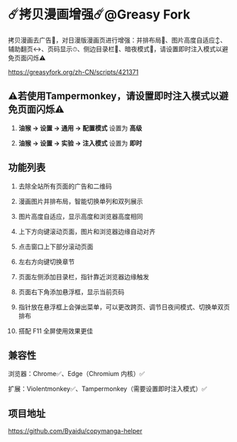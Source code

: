 # ☄️拷贝漫画增强☄️@Greasy Fork

拷贝漫画去广告🚫，对日漫版漫画页进行增强：并排布局📖、图片高度自适应↕️、辅助翻页↔️、页码显示⏱、侧边目录栏📑、暗夜模式🌙，请设置即时注入模式以避免页面闪烁⚠️

https://greasyfork.org/zh-CN/scripts/421371

## ⚠️若使用Tampermonkey，请设置即时注入模式以避免页面闪烁⚠️

1. **油猴 -> 设置 -> 通用 -> 配置模式** 设置为 **高级**

2. **油猴 -> 设置 -> 实验 -> 注入模式** 设置为 **即时**

## 功能列表

1. 去除全站所有页面的广告和二维码

2. 漫画图片并排布局，智能切换单列和双列展示

3. 图片高度自适应，显示高度和浏览器高度相同

4. 上下方向键滚动页面，图片和浏览器边缘自动对齐

5. 点击窗口上下部分滚动页面

6. 左右方向键切换章节

7. 页面左侧添加目录栏，指针靠近浏览器边缘触发

8. 页面右下角添加悬浮框，显示当前页码

9. 指针放在悬浮框上会弹出菜单，可以更改跨页、调节日夜间模式、切换单双页排布

10. 搭配 F11 全屏使用效果更佳

## 兼容性

浏览器：Chrome✅、Edge（Chromium 内核）✅

扩展：Violentmonkey✅、Tampermonkey（需要设置即时注入模式）✅

## 项目地址

https://github.com/Byaidu/copymanga-helper
